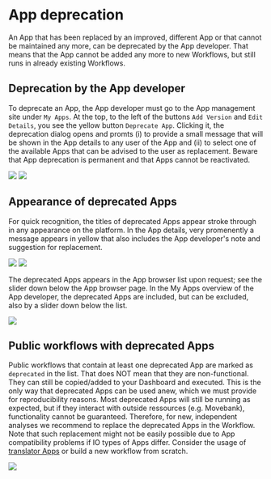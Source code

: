 # App deprecation

An App that has been replaced by an improved, different App or that cannot be maintained any more, can be deprecated by the App developer. That means that the App cannot be added any more to new Workflows, but still runs in already existing Workflows.

## Deprecation by the App developer

To deprecate an App, the App developer must go to the App management site under `My Apps`. At the top, to the left of the buttons `Add Version` and `Edit Details`, you see the yellow button `Deprecate App`. Clicking it, the deprecation dialog opens and promts (i) to provide a small message that will be shown in the App details to any user of the App and (ii) to select one of the available Apps that can be advised to the user as replacement. Beware that App deprecation is permanent and that Apps cannot be reactivated.

![](../files/deprecate_button.png)
![](../files/deprecate_dialog2.png)

## Appearance of deprecated Apps

For quick recognition, the titles of deprecated Apps appear stroke through in any appearance on the platform. In the App details, very promenently a message appears in yellow that also includes the App developer's note and suggestion for replacement. 

![](../files/deprec_title.png)
![](../files/appdetails_deprec.png)

 The deprecated Apps appears in the App browser list upon request; see the slider down below the App browser page. In the My Apps overview of the App developer, the deprecated Apps are included, but can be excluded, also by a slider down below the list.

![](../files/browserWdeprecatedApps.png)

## Public workflows with deprecated Apps

Public workflows that contain at least one deprecated App are marked as `deprecated` in the list. That does NOT mean that they are non-functional. They can still be copied/added to your Dashboard and executed. This is the only way that deprecated Apps can be used anew, which we must provide for reproducibility reasons. Most deprecated Apps will still be running as expected, but if they interact with outside ressources (e.g. Movebank), functionality cannot be guaranteed. Therefore, for new, independent analyses we recommend to replace the deprecated Apps in the Workflow. Note that such replacement might not be easily possible due to App compatibility problems if IO types of Apps differ. Consider the usage of [translator Apps](translator.md) or build a new workflow from scratch.

![](../files/deprec_publicWFs.png)



